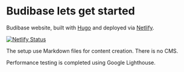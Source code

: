 # Budibase lets get started
Budibase website, built with [Hugo](https://gohugo.io/) and deployed via [Netlify](https://www.netlify.com/).

[![Netlify Status](https://api.netlify.com/api/v1/badges/82d1de9f-c7e4-4c4b-83ca-816c90c66f17/deploy-status)](https://app.netlify.com/sites/budibase/deploys)

The setup use Markdown files for content creation. There is no CMS.

Performance testing is completed using Google Lighthouse.


